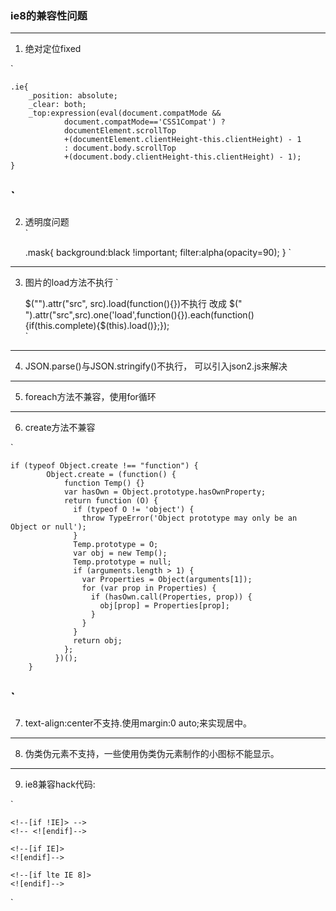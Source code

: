 ### ie8的兼容性问题
---
1. 绝对定位fixed<br>

`

    .ie{  
        _position: absolute; 
        _clear: both;  
        _top:expression(eval(document.compatMode &&  
                document.compatMode=='CSS1Compat') ?  
                documentElement.scrollTop  
                +(documentElement.clientHeight-this.clientHeight) - 1  
                : document.body.scrollTop  
                +(document.body.clientHeight-this.clientHeight) - 1);
    }

`
---
2. 透明度问题<br>
`

    .mask{
        background:black !important;
        filter:alpha(opacity=90);
    }
`
---
3. 图片的load方法不执行 
`

    $("<img/>").attr("src", src).load(function(){})不执行
    改成
    $("<img/>").attr("src",src).one('load',function(){}).each(function() {if(this.complete){$(this).load()};});  
`
---    

4. JSON.parse()与JSON.stringify()不执行，
    可以引入json2.js来解决
---
5. foreach方法不兼容，使用for循环
---
6. create方法不兼容

`

    if (typeof Object.create !== "function") {
			Object.create = (function() {
				function Temp() {}
				var hasOwn = Object.prototype.hasOwnProperty;
				return function (O) {
				  if (typeof O != 'object') {
					throw TypeError('Object prototype may only be an Object or null');
				  }
				  Temp.prototype = O;
				  var obj = new Temp();
				  Temp.prototype = null; 
				  if (arguments.length > 1) {
					var Properties = Object(arguments[1]);
					for (var prop in Properties) {
					  if (hasOwn.call(Properties, prop)) {
						obj[prop] = Properties[prop];
					  }
					}
				  }
				  return obj;
				};
			  })();
		}


`
------

7. text-align:center不支持.使用margin:0 auto;来实现居中。

----

8. 伪类伪元素不支持，一些使用伪类伪元素制作的小图标不能显示。

---

9. ie8兼容hack代码:

`

	<!--[if !IE]> -->
	<!-- <![endif]-->

	<!--[if IE]>
	<![endif]-->

	<!--[if lte IE 8]>
	<![endif]-->

	

`